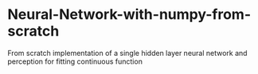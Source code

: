 # Neural-Network-with-numpy-from-scratch
From scratch implementation of a single hidden layer neural network and perception for fitting continuous function
